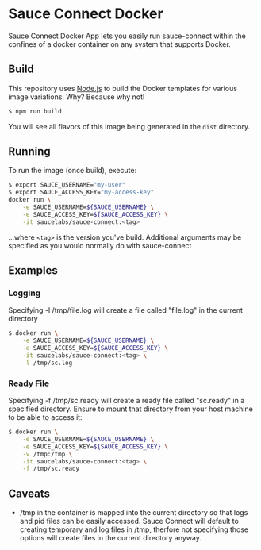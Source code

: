 Sauce Connect Docker
====================

Sauce Connect Docker App lets you easily run sauce-connect within the confines of a docker container on any system that supports Docker. 

## Build

This repository uses [Node.js](https://nodejs.org/en/) to build the Docker templates for various image variations. Why? Because why not!

```sh
$ npm run build
```

You will see all flavors of this image being generated in the `dist` directory.

## Running

To run the image (once build), execute:

```sh
$ export SAUCE_USERNAME="my-user"
$ export SAUCE_ACCESS_KEY="my-access-key"
docker run \
    -e SAUCE_USERNAME=${SAUCE_USERNAME} \
    -e SAUCE_ACCESS_KEY=${SAUCE_ACCESS_KEY} \
    -it saucelabs/sauce-connect:<tag>
```

...where `<tag>` is the version you've build. Additional arguments may be specified as you would normally do with sauce-connect

## Examples

### Logging
Specifying -l /tmp/file.log will create a file called "file.log" in the current directory

```sh
$ docker run \
    -e SAUCE_USERNAME=${SAUCE_USERNAME} \
    -e SAUCE_ACCESS_KEY=${SAUCE_ACCESS_KEY} \
    -it saucelabs/sauce-connect:<tag> \
    -l /tmp/sc.log
```

### Ready File
Specifying -f /tmp/sc.ready will create a ready file called "sc.ready" in a specified directory. Ensure to mount that directory from your host machine to be able to access it:

```sh
$ docker run \
    -e SAUCE_USERNAME=${SAUCE_USERNAME} \
    -e SAUCE_ACCESS_KEY=${SAUCE_ACCESS_KEY} \
    -v /tmp:/tmp \
    -it saucelabs/sauce-connect:<tag> \
    -f /tmp/sc.ready
```

## Caveats
- /tmp in the container is mapped into the current directory so that logs and pid files can be easily accessed. Sauce Connect will default to creating temporary and log files in /tmp, therfore not specifying those options will create files in the current directory anyway.

